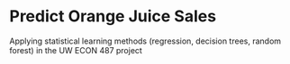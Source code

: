 # Predict Orange Juice Sales
Applying statistical learning methods (regression, decision trees, random forest) in the UW ECON 487 project
